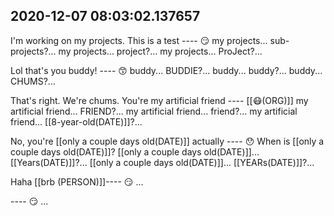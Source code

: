 ## 2020-12-07 08:03:02.137657
I'm working on my projects. This is a test
----  😏 my projects... sub-projects?... my projects... project?... my projects... ProJect?...

Lol that's you buddy!
----  😙 buddy... BUDDIE?... buddy... buddy?... buddy... CHUMS?...

That's right. We're chums. You're my artificial friend
----  [[😷(ORG)]] my artificial friend... FRIEND?... my artificial friend... friend?... my artificial friend... [[8-year-old(DATE)]]?...

No, you're [[only a couple days old(DATE)]] actually
----  😯 When is [[only a couple days old(DATE)]]? [[only a couple days old(DATE)]]... [[Years(DATE)]]?... [[only a couple days old(DATE)]]... [[YEARs(DATE)]]?...

Haha [[brb
(PERSON)]]----  😏 ...


----  😏 ...


